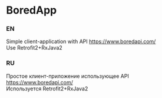 # BoredApp
### EN
Simple client-application with API https://www.boredapi.com/  
Use Retrofit2+RxJava2
### RU
Простое клиент-приложение использующее API https://www.boredapi.com/  
Используется Retrofit2+RxJava2
